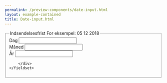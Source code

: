 ```yaml
--- 
permalink: /preview-components/date-input.html
layout: example-contained 
title: Date-input.html
---
```

<div class="form-group  ">
    <fieldset>
        <legend><label class="form-label">Indsendelsesfrist</label>
            <span class="form-hint">For eksempel: 05 12 2018</span>
        </legend>
        <span class="form-error-message  d-none"
            id="form-error-message-input-error" role="alert"></span>
        <div class="date-group js-calendar-group mt-3">
            <div class="form-group form-group-day">
                <label class="form-label" for="date-day">Dag</label>
                <input class="form-input js-calendar-day-input"
                    id="date-day" value="" type="tel" data-min="1"
                    data-max="31" maxlength="2" pattern="^[0-9]{0,2}$"
                    data-input-regex="^[0-9]{0,2}$"
                    title="Indskriv dag på måneden som tal" />
            </div>
            <div class="form-group form-group-month">
                <label class="form-label" for="date-month">Måned</label>
                <input class="form-input js-calendar-month-input"
                    id="date-month" value="" type="tel" data-min="1"
                    data-max="12" maxlength="2" pattern="^[0-9]{0,2}$"
                    data-input-regex="^[0-9]{0,2}$"
                    title="Indskriv månedens nummer" />
            </div>
            <div class="form-group form-group-year ">
                <label class="form-label" for="date-year">År</label>
                <input class="form-input js-calendar-year-input"
                    id="date-year" value="" type="tel" data-min="1900"
                    data-max="3000" maxlength="4" pattern="^[0-9]{0,4}$"
                    data-input-regex="^[0-9]{0,4}$"
                    title="Indskriv årstal" />
            </div>

        </div>
    </fieldset>
</div>